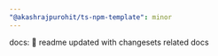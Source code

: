 ```yaml
---
"@akashrajpurohit/ts-npm-template": minor
---
```


docs: :memo: readme updated with changesets related docs
